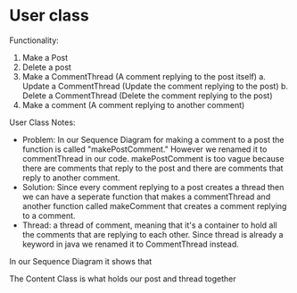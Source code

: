 # User class

Functionality:
1. Make a Post
2. Delete a post
3. Make a CommentThread (A comment replying to the post itself)
     a. Update a CommentThread (Update the comment replying to the post)
     b. Delete a CommentThread (Delete the comment replying to the post)
4. Make a comment (A comment replying to another comment)

User Class Notes:
- Problem: In our Sequence Diagram for making a comment to a post the function is called "makePostComment." However we renamed it to commentThread in our code. makePostComment is too vague because there are comments that reply to the post and there are comments that reply to another comment.
- Solution: Since every comment replying to a post creates a thread then we can have a seperate function that makes a commentThread and another function called makeComment that creates a comment replying to a comment.
- Thread: a thread of comment, meaning that it's a container to hold all the comments that are replying to each other. Since thread is already a keyword in java we renamed it to CommentThread instead. 

In our Sequence Diagram it shows that 

The Content Class is what holds our post and thread together
